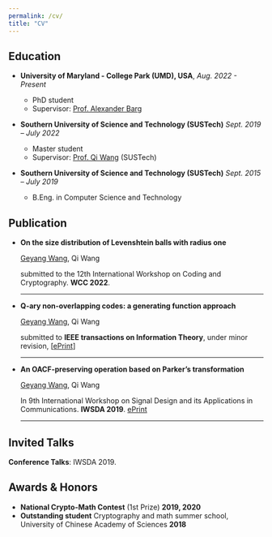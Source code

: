 ```yaml
---
permalink: /cv/
title: "CV"
---
```



## Education

- **University of Maryland - College Park (UMD), USA**, *Aug. 2022 - Present*
  - PhD student
  - Supervisor: [Prof. Alexander Barg](https://user.eng.umd.edu/~abarg/)

- **Southern University of Science and Technology (SUSTech)** *Sept. 2019 – July 2022* 
  - Master student
  - Supervisor: [Prof. Qi Wang](http://cse.sustech.edu.cn/faculty/~wangqi/) (SUSTech)
- **Southern University of Science and Technology (SUSTech)** *Sept. 2015 – July 2019*
  - B.Eng. in Computer Science and Technology

  

## Publication

- **On the size distribution of Levenshtein balls with radius one**

    <u>Geyang Wang</u>, Qi Wang

    submitted to the 12th International Workshop on Coding and Cryptography. **WCC 2022**.

    ---

- **Q-ary non-overlapping codes: a generating function approach**
  
    <u>Geyang Wang</u>, Qi Wang

    submitted to **IEEE transactions on Information Theory**, under minor revision, [[ePrint](https://arxiv.org/abs/2108.06934)]

    ---

- **An OACF-preserving operation based on Parker’s transformation**
  
    <u>Geyang Wang</u>, Qi Wang

    In 9th International Workshop on Signal Design and its Applications in Communications. **IWSDA 2019**. [ePrint](https://arxiv.org/abs/2004.03799)

    ---


## Invited Talks

**Conference Talks**: IWSDA 2019.

## Awards & Honors
- **National Crypto-Math Contest** (1st Prize) **2019, 2020**
- **Outstanding student** Cryptography and math summer school, University of Chinese Academy of Sciences **2018**
